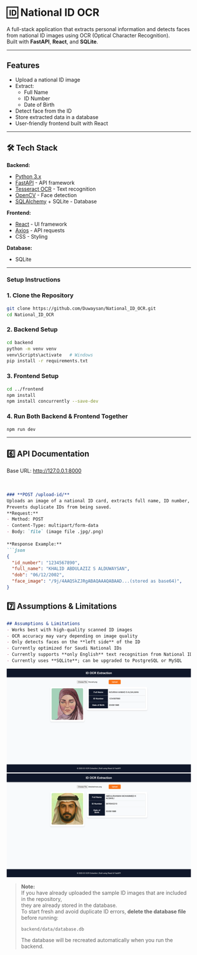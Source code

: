 # 🆔 National ID OCR

A full-stack application that extracts personal information and detects faces from national ID images using OCR (Optical Character Recognition).  
Built with **FastAPI**, **React**, and **SQLite**.

---

## Features
- Upload a national ID image
- Extract:
  - Full Name
  - ID Number
  - Date of Birth
- Detect face from the ID
- Store extracted data in a database
- User-friendly frontend built with React

---

## 🛠 Tech Stack

**Backend:**
- [Python 3.x](https://www.python.org/)
- [FastAPI](https://fastapi.tiangolo.com/) - API framework
- [Tesseract OCR](https://github.com/tesseract-ocr/tesseract) - Text recognition
- [OpenCV](https://opencv.org/) - Face detection
- [SQLAlchemy](https://www.sqlalchemy.org/) + SQLite - Database

**Frontend:**
- [React](https://react.dev/) - UI framework
- [Axios](https://axios-http.com/) - API requests
- CSS - Styling

**Database:**
- SQLite
---

### Setup Instructions

### 1. Clone the Repository
```bash
git clone https://github.com/Duwaysan/National_ID_OCR.git
cd National_ID_OCR
```
### 2. Backend Setup
```bash
cd backend
python -m venv venv
venv\Scripts\activate   # Windows
pip install -r requirements.txt
```
### 3. Frontend Setup
```bash
cd ../frontend
npm install
npm install concurrently --save-dev
```
### 4. Run Both Backend & Frontend Together
```bash
npm run dev
```

---

## **6️⃣ API Documentation**
Base URL: http://127.0.0.1:8000

```md


### **POST /upload-id/**
Uploads an image of a national ID card, extracts full name, ID number, date of birth, and detects the face.
Prevents duplicate IDs from being saved.
**Request:**
- Method: POST
- Content-Type: multipart/form-data
- Body: `file` (image file .jpg/.png)

**Response Example:**
```json
{
  "id_number": "1234567890",
  "full_name": "KHALID ABDULAZIZ S ALDUWAYSAN",
  "dob": "06/12/2002",
  "face_image": "/9j/4AAQSkZJRgABAQAAAQABAAD...(stored as base64)",  
}
```

## **7️⃣ Assumptions & Limitations**
```md
## Assumptions & Limitations
- Works best with high-quality scanned ID images
- OCR accuracy may vary depending on image quality
- Only detects faces on the **left side** of the ID
- Currently optimized for Saudi National IDs
- Currently supports **only English** text recognition from National ID cards.
- Currently uses **SQLite**; can be upgraded to PostgreSQL or MySQL
```
![OCR Result Example1](assets/Result-1.png)
![OCR Result Example2](assets/Result-2.png)
> **Note:**  
> If you have already uploaded the sample ID images that are included in the repository,  
> they are already stored in the database.  
> To start fresh and avoid duplicate ID errors, **delete the database file** before running:
> ```
> backend/data/database.db
> ```
> The database will be recreated automatically when you run the backend.
